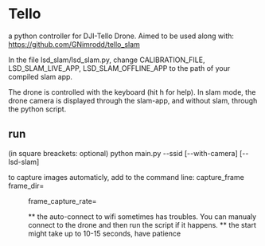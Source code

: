 # Tello
a python controller for DJI-Tello Drone. Aimed to be used along with: https://github.com/GNimrodd/tello_slam

In the file lsd_slam/lsd_slam.py, change CALIBRATION_FILE, LSD_SLAM_LIVE_APP, LSD_SLAM_OFFLINE_APP to the path of your compiled slam app.

The drone is controlled with the keyboard (hit h for help).
In slam mode, the drone camera is displayed through the slam-app, and without slam, through the python script.

## run
(in square breackets: optional)
python main.py --ssid <tello wifi address> \[--with-camera] \[--lsd-slam]

to capture images automaticly, add to the command line:
capture_frame frame_dir=<dir path> frame_capture_rate=<capture frame every x seconds>

** the auto-connect to wifi sometimes has troubles. You can manualy connect to the drone and then run the script if it happens.
** the start might take up to 10-15 seconds, have patience
